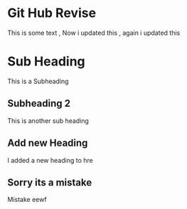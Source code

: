 # Git Hub Revise

This is some text , Now i updated this , again i updated this

# Sub Heading

This is a Subheading 

## Subheading 2

This is another sub heading

## Add new Heading

I added a new heading to hre

## Sorry its a mistake
Mistake eewf